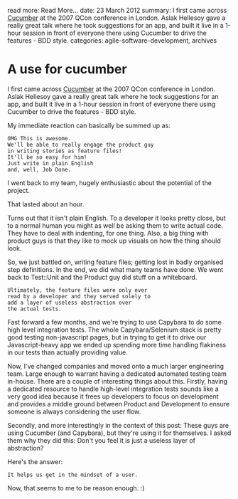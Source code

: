 read more: Read More...
date: 23 March 2012
summary: I first came across [Cucumber](http://cukes.info/) at the 2007 QCon conference in London. Aslak Hellesoy gave a really great talk where he took suggestions for an app, and built it live in a 1-hour session in front of everyone there using Cucumber to drive the features - BDD style.
categories: agile-software-development, archives

# A use for cucumber

I first came across [Cucumber](http://cukes.info/) at the 2007 QCon conference in London. Aslak Hellesoy gave a really great talk where he took suggestions for an app, and built it live in a 1-hour session in front of everyone there using Cucumber to drive the features - BDD style.

My immediate reaction can basically be summed up as:

    OMG This is awesome. 
    We'll be able to really engage the product guy 
    in writing stories as feature files! 
    It'll be so easy for him! 
    Just write in plain English 
    and, well, Job Done.
    
I went back to my team, hugely enthusiastic about the potential of the project.

That lasted about an hour.

Turns out that it isn't plain English. To a developer it looks pretty close, but to a normal human you might as well be asking them to write actual code. They have to deal with indenting, for one thing. Also, a big thing with product guys is that they like to mock up visuals on how the thing should look. 

So, we just battled on, writing feature files; getting lost in badly organised step definitions. In the end, we did what many teams have done. We went back to Test::Unit and the Product guy did stuff on a whiteboard.

    Ultimately, the feature files were only ever
    read by a developer and they served solely to 
    add a layer of useless abstraction over 
    the actual tests.

Fast forward a few months, and we're trying to use Capybara to do some high level integration tests. The whole Capybara/Selenium stack is pretty good testing non-javascript pages, but in trying to get it to drive our Javascript-heavy app we ended up spending more time handling flakiness in our tests than actually providing value.

Now, I've changed companies and moved onto a much larger engineering team. Large enough to warrant having a dedicated automated testing team in-house. There are a couple of interesting things about this. Firstly, having a dedicated resource to handle high-level integration tests sounds like a very good idea because it frees up developers to focus on development and provides a middle ground between Product and Development to ensure someone is always considering the user flow.

Secondly, and more interestingly in the context of this post: These guys are using Cucumber (and Capybara), but they're using it for themselves. I asked them why they did this: Don't you feel it is just a useless layer of abstraction?

Here's the answer:

    It helps us get in the mindset of a user.

Now, that seems to me to be reason enough. :)
